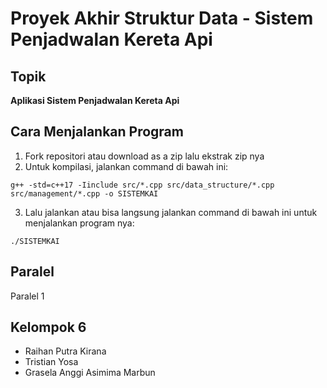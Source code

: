 # Proyek Akhir Struktur Data - Sistem Penjadwalan Kereta Api

## Topik
**Aplikasi Sistem Penjadwalan Kereta Api**

## Cara Menjalankan Program
1. Fork repositori atau download as a zip lalu ekstrak zip nya
2. Untuk kompilasi, jalankan command di bawah ini:
```
g++ -std=c++17 -Iinclude src/*.cpp src/data_structure/*.cpp src/management/*.cpp -o SISTEMKAI
```
3. Lalu jalankan atau bisa langsung jalankan command di bawah ini untuk menjalankan program nya:
```
./SISTEMKAI
```

## Paralel
Paralel 1

## Kelompok 6
- Raihan Putra Kirana
- Tristian Yosa
- Grasela Anggi Asimima Marbun